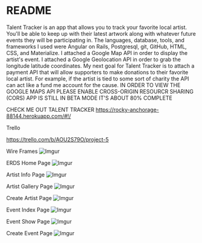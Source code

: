 # README

Talent Tracker is an app that allows you to track your favorite local artist.  You'll be able to keep up with their latest artwork along with whatever future events they will be participating in.  The languages,  database, tools, and frameworks I used were Angular on Rails,  Postgresql, git, GitHub, HTML, CSS, and Materialize. I attached a Google Map API in order to display the artist's event.  I attached a Google Geolocation API in order to grab the longitude latitude coordinates. My next goal for Talent Tracker is to attach a payment API that will allow supporters to make donations to their favorite local artist.  For example, if the artist is tied to some sort of charity the API can act like a fund me account for the cause. IN ORDER TO VIEW THE GOOGLE MAPS API PLEASE ENABLE CROSS-ORIGIN RESOURCR SHARING (CORS) APP IS STILL IN BETA MODE IT'S ABOUT 80% COMPLETE



CHECK ME OUT TALENT TRACKER
https://rocky-anchorage-88144.herokuapp.com/#!/


Trello

https://trello.com/b/AOU2S79O/project-5


Wire Frames
![Imgur](http://i.imgur.com/DMkV4l5.jpg)





ERDS
Home Page
![Imgur](https://i.imgur.com/643hL7L.jpg)


Artist Info Page
![Imgur](https://i.imgur.com/z9Wvdqm.png)


Artist Gallery Page
![Imgur](https://i.imgur.com/VqOmTkr.jpg)

Create Artist Page
![Imgur](https://i.imgur.com/ngNnKaP.jpg)


Event Index Page
![Imgur](https://i.imgur.com/fEylvSS.jpg)


Event Show Page
![Imgur](https://i.imgur.com/IwKZSnI.jpg)


Create Event Page
![Imgur](https://i.imgur.com/RUmhIf2.jpg)


